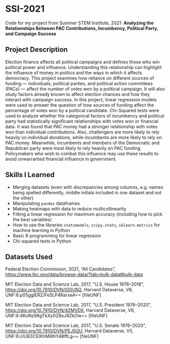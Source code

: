 # SSI-2021
Code for my project from Summer STEM Institute, 2021: **Analyzing the Relationships Between PAC Contributions, Incumbency, Political Party, and Campaign Success**

## Project Description
Election finance affects all political campaigns and defines those who win political power and influence. Understanding this relationship can highlight the influence of money in politics and the ways in which it affects democracy. This project examines how reliance on different sources of funding — individuals, political parties, and political action committees (PACs) — affect the number of votes won by a political campaign. It will also study factors already known to affect election chances and how they interact with campaign success. In this project, linear regression models were used to answer the question of how sources of funding affect the percentage of votes won by a political candidate. Chi-Squared tests were used to analyze whether the categorical factors of incumbency and political party had statistically significant relationships with votes won or financial data. It was found that PAC money had a stronger relationship with votes won than individual contributions. Also, challengers are more likely to rely heavily on individual donations, while incumbents are more likely to rely on PAC money. Meanwhile, incumbents and members of the Democratic and Republican party were most likely to rely heavily on PAC funding. Policymakers who wish to combat this influence may use these results to avoid unwarranted financial influence in government.

## Skills I Learned
 - Merging datasets (even with discrepancies among columns, e.g. names being spelled differently, middle initials included in one dataset and not the other)
 - Manipulating `pandas` dataframes
 - Making heatmaps with data to reduce multicollinearity
 - Fitting a linear regression for maximum accuracy  (including how to pick the best variables)
 - How to use the libraries `statsmodels`, `scipy.stats`, `sklearn.metrics` for machine learning in Python
 - Basic R programming for linear regression
 - Chi-squared tests in Python

## Datasets Used
Federal Election Commission, 2021, “All Candidates”, https://www.fec.gov/data/browse-data/?tab=bulk-data#bulk-data

MIT Election Data and Science Lab, 2017, "U.S. House 1976–2018", https://doi.org/10.7910/DVN/IG0UN2, Harvard Dataverse, V8, UNF:6:p05gglERZ/Fe5LP4RarxeA== [fileUNF]

MIT Election Data and Science Lab, 2017, "U.S. President 1976–2020", https://doi.org/10.7910/DVN/42MVDX, Harvard Dataverse, V6, UNF:6:4KoNz9KgTkXy0ZBxJ9ZkOw== [fileUNF]

MIT Election Data and Science Lab, 2017, "U.S. Senate 1976–2020", https://doi.org/10.7910/DVN/PEJ5QU, Harvard Dataverse, V5, UNF:6:cIUB3CEIKhMi9tiY4BffLg== [fileUNF]

